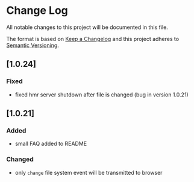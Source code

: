 # Change Log
All notable changes to this project will be documented in this file.

The format is based on [Keep a Changelog](http://keepachangelog.com/)
and this project adheres to [Semantic Versioning](http://semver.org/).

## [1.0.24]
### Fixed
 - fixed hmr server shutdown after file is changed (bug in version 1.0.21)

## [1.0.21]
### Added
 - small FAQ added to README

### Changed
 - only `change` file system event will be transmitted to browser
